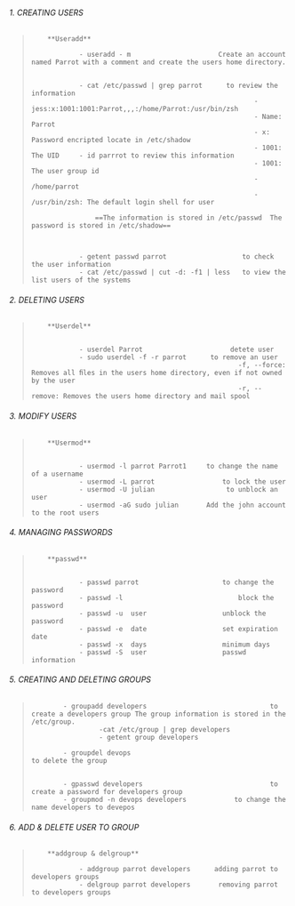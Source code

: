 ###### 1. CREATING USERS

> 
> 
>         **Useradd**
> 
>                 - useradd - m                      Create an account named Parrot with a comment and create the users home directory.
> 
> 
>                 - cat /etc/passwd | grep parrot      to review the information
>                                                             - jess:x:1001:1001:Parrot,,,:/home/Parrot:/usr/bin/zsh
>                                                             - Name: Parrot
>                                                             - x: Password encripted locate in /etc/shadow
>                                                             - 1001: The UID     - id parrrot to review this information
>                                                             - 1001: The user group id
>                                                             - /home/parrot
>                                                             - /usr/bin/zsh: The default login shell for user
> 
>                     ==The information is stored in /etc/passwd  The password is stored in /etc/shadow==
> 
> 
> 
>                 - getent passwd parrot                   to check the user information
>                 - cat /etc/passwd | cut -d: -f1 | less   to view the list users of the systems
> 
> 




###### 2. DELETING USERS

> 
> 
>         **Userdel**
> 
> 
>                 - userdel Parrot                      detete user
>                 - sudo userdel -f -r parrot      to remove an user
>                                                         -f, --force: Removes all ﬁles in the users home directory, even if not owned by the user
>                                                         -r, --remove: Removes the users home directory and mail spool
> 
> 



###### 3. MODIFY USERS


> 
>         **Usermod**
> 
> 
>                 - usermod -l parrot Parrot1     to change the name of a username
>                 - usermod -L parrot                 to lock the user
>                 - usermod -U julian                  to unblock an user
>                 - usermod -aG sudo julian       Add the john account to the root users
> 
> 





###### 4. MANAGING PASSWORDS

> 
> 
>         **passwd**
> 
> 
>                 - passwd parrot                     to change the password
>                 - passwd -l                             block the password
>                 - passwd -u  user                   unblock the password
>                 - passwd -e  date                   set expiration date
>                 - passwd -x  days                   minimum days
>                 - passwd -S  user                   passwd information








###### 5. CREATING AND DELETING GROUPS

> 
> 
>             - groupadd developers                               to create a developers group The group information is stored in the /etc/group.
>                      -cat /etc/group | grep developers
>                      - getent group developers
> 
>             - groupdel devops                                      to delete the group
> 
> 
>             - gpasswd developers                                to create a password for developers group
>             - groupmod -n devops developers            to change the name developers to devepos
> 
> 
>



###### 6. ADD & DELETE USER TO GROUP


> 
>         **addgroup & delgroup**
> 
>                 - addgroup parrot developers      adding parrot to developers groups
>                 - delgroup parrot developers       removing parrot to developers groups
> 